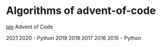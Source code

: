 # Algorithms of advent-of-code

[pip](https://adventofcode.com/) Advent of Code

2021
2020 - Python
2019
2018
2017
2016
2015 - Python